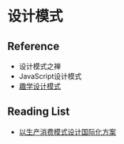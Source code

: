 # 设计模式


## Reference
- 设计模式之禅
- JavaScript设计模式
- [趣学设计模式](https://kaiwu.lagou.com/course/courseInfo.htm?courseId=710#/content)


## Reading List
- [以生产消费模式设计国际化方案](https://mp.weixin.qq.com/s/QfTf02GrEXrbCnQswnWFuQ)